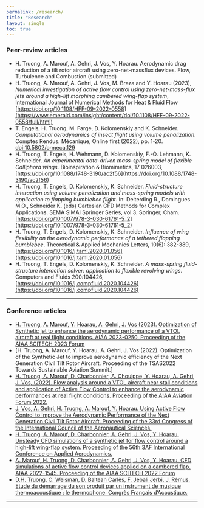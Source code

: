 ```yaml
---
permalink: /research/
title: "Research"
layout: single
toc: true
---
```


### Peer-review articles
- H. Truong, A. Marouf, A. Gehri, J. Vos, Y. Hoarau.  Aerodynamic drag reduction of a tilt rotor aircraft using zero-net-massflux devices. Flow, Turbulence and Combustion (submitted)
- H. Truong, A. Marouf, A. Gehri, J. Vos, M. Braza and Y. Hoarau (2023), _Numerical investigation of active flow control using zero-net-mass-flux jets around a high-lift morphing cambered wing-flap system_, International Journal of Numerical Methods for Heat & Fluid Flow [https://doi.org/10.1108/HFF-09-2022-0558](https://www.emerald.com/insight/content/doi/10.1108/HFF-09-2022-0558/full/html)
- T. Engels, H. Truong, M. Farge, D. Kolomenskiy and K. Schneider. _Computational aerodynamics of insect flight using volume penalization_. Comptes Rendus. Mécanique, Online first (2022), pp. 1-20. [doi:10.5802/crmeca.129](https://doi.org/10.5802/crmeca.129)
- H. Truong,    T. Engels,    H. Wehmann,    D. Kolomenskiy,    F.-O. Lehmann,  K. Schneider. _An experimental data-driven mass-spring model of flexible Calliphora wings_. Bioinspiration & Biomimetics, 17 026003, [https://doi.org/10.1088/1748-3190/ac2f56](https://doi.org/10.1088/1748-3190/ac2f56)
- H. Truong, T. Engels, D. Kolomenskiy, K. Schneider. _Fluid-structure interaction using volume penalization and mass-spring models with application to flapping bumblebee flight_.  In: Deiterding R., Domingues M.O., Schneider K. (eds) Cartesian CFD Methods for Complex Applications. SEMA SIMAI Springer Series, vol 3. Springer, Cham. [https://doi.org/10.1007/978-3-030-61761-5_2](https://doi.org/10.1007/978-3-030-61761-5_2)
- H. Truong, T. Engels, D. Kolomenskiy, K. Schneider. _Influence of wing flexibility on the aerodynamic performance of a tethered flapping bumblebee_. Theoretical & Applied Mechanics Letters, 10(6): 382-389, [https://doi.org/10.1016/j.taml.2020.01.056](https://doi.org/10.1016/j.taml.2020.01.056)
- H. Truong, T. Engels, D. Kolomenskiy, K. Schneider. _A mass-spring fluid-structure interaction solver: application to flexible revolving wings_. Computers and Fluids 200:104426, [https://doi.org/10.1016/j.compfluid.2020.104426](https://doi.org/10.1016/j.compfluid.2020.104426)

---

### Conference articles
- [H. Truong, A. Marouf, Y. Hoarau, A. Gehri, J. Vos (2023). Optimization of Synthetic jet to enhance the aerodynamic performance of a VTOL aircraft at real flight conditions. AIAA 2023-0250. Proceeding of the AIAA SCITECH 2023 Forum](https://arc.aiaa.org/doi/abs/10.2514/6.2023-0250)
- [H. Truong, A. Marouf, Y. Hoarau, A. Gehri, J. Vos (2022).  Optimization of the Synthetic Jet to improve aerodynamic efficiency of the Next Generation Civil Tilt Rotor Aircraft.  Proceeding of the TSAS2022 Towards Sustainable Aviation Summit.]
- [H. Truong, A. Marouf, D. Charbonnier, A. Chouippe, Y. Hoarau, A. Gehri, J. Vos, (2022). Flow analysis around a VTOL aircraft near stall conditions and application of Active Flow Control to enhance the aerodynamic performances at real flight conditions. Proceeding of the AIAA Aviation Forum 2022.](https://arc.aiaa.org/doi/abs/10.2514/6.2022-3238)
- [J. Vos, A. Gehri, H. Truong, A. Marouf, Y. Hoarau. Using Active Flow Control to improve the Aerodynamic Performance of the Next Generation Civil Tilt Rotor Aircraft.  Proceeding of the 33rd Congress of the International Council of the Aeronautical Sciences.](https://www.icas.org/ICAS_ARCHIVE/ICAS2022/data/preview/ICAS2022_0251.htm)
- [H. Truong, A. Marouf, D. Charbonnier, A. Gehri, J. Vos, Y. Hoarau. Unsteady CFD simulations of a synthetic jet for flow control around a high-lift wing-flap system.  Proceeding of the 56th 3AF International Conference on Applied Aerodynamics.](https://arc.aiaa.org/doi/abs/10.2514/6.2021-2854)
- [A. Marouf, H. Truong, D. Charbonnier, A. Gehri, J. Vos, Y. Hoarau. CFD simulations of active flow control devices applied on a cambered flap. AIAA 2022-1545.  Proceeding of the AIAA SCITECH 2022 Forum](https://arc.aiaa.org/doi/abs/10.2514/6.2022-1545)
- [D.H. Truong, C. Weisman, D. Baltean Carlès, F. Jebali Jerbi, J. Rémus. Etude du démarrage du son produit par un instrument de musique thermoacoustique : le thermophone. Congrès Français d’Acoustique.](https://www.conforg.fr/bin/htmlview?dir=cfa2016&ref=478&lang=0)

---
